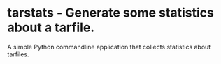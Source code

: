 # tarstats - Generate some statistics about a tarfile.

A simple Python commandline application that collects statistics about tarfiles.
